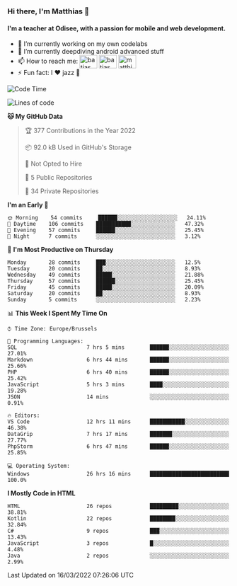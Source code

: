 ### Hi there, I'm Matthias 👋

#### I'm a teacher at Odisee, with a passion for mobile and web development.

- 🔭 I’m currently working on my own codelabs
- 🌱 I’m currently deepdiving android advanced stuff
- 📫 How to reach me: <a href="https://dev.to/batjas" target="_blank"><img align="center" src="https://raw.githubusercontent.com/rahuldkjain/github-profile-readme-generator/master/src/images/icons/Social/devto.svg" alt="batjas" height="30" width="40" /></a>
<a href="https://twitter.com/batjas" target="_blank"><img align="center" src="https://raw.githubusercontent.com/rahuldkjain/github-profile-readme-generator/master/src/images/icons/Social/twitter.svg" alt="batjas" height="30" width="40" /></a>
<a href="https://linkedin.com/in/matthiasdruwé" target="_blank"><img align="center" src="https://raw.githubusercontent.com/rahuldkjain/github-profile-readme-generator/master/src/images/icons/Social/linked-in-alt.svg" alt="matthiasdruwé" height="30" width="40" /></a>
- ⚡ Fun fact: I ❤ jazz 🎷


<!--START_SECTION:waka-->
![Code Time](http://img.shields.io/badge/Code%20Time-223%20hrs%2046%20mins-blue)

![Lines of code](https://img.shields.io/badge/From%20Hello%20World%20I%27ve%20Written-209%20Thousand%20lines%20of%20code-blue)

**🐱 My GitHub Data** 

> 🏆 377 Contributions in the Year 2022
 > 
> 📦 92.0 kB Used in GitHub's Storage 
 > 
> 🚫 Not Opted to Hire
 > 
> 📜 5 Public Repositories 
 > 
> 🔑 34 Private Repositories  
 > 
**I'm an Early 🐤** 

```text
🌞 Morning    54 commits     ██████░░░░░░░░░░░░░░░░░░░   24.11% 
🌆 Daytime    106 commits    ███████████░░░░░░░░░░░░░░   47.32% 
🌃 Evening    57 commits     ██████░░░░░░░░░░░░░░░░░░░   25.45% 
🌙 Night      7 commits      ░░░░░░░░░░░░░░░░░░░░░░░░░   3.12%

```
📅 **I'm Most Productive on Thursday** 

```text
Monday       28 commits     ███░░░░░░░░░░░░░░░░░░░░░░   12.5% 
Tuesday      20 commits     ██░░░░░░░░░░░░░░░░░░░░░░░   8.93% 
Wednesday    49 commits     █████░░░░░░░░░░░░░░░░░░░░   21.88% 
Thursday     57 commits     ██████░░░░░░░░░░░░░░░░░░░   25.45% 
Friday       45 commits     █████░░░░░░░░░░░░░░░░░░░░   20.09% 
Saturday     20 commits     ██░░░░░░░░░░░░░░░░░░░░░░░   8.93% 
Sunday       5 commits      ░░░░░░░░░░░░░░░░░░░░░░░░░   2.23%

```


📊 **This Week I Spent My Time On** 

```text
⌚︎ Time Zone: Europe/Brussels

💬 Programming Languages: 
SQL                      7 hrs 5 mins        ██████░░░░░░░░░░░░░░░░░░░   27.01% 
Markdown                 6 hrs 44 mins       ██████░░░░░░░░░░░░░░░░░░░   25.66% 
PHP                      6 hrs 40 mins       ██████░░░░░░░░░░░░░░░░░░░   25.42% 
JavaScript               5 hrs 3 mins        ████░░░░░░░░░░░░░░░░░░░░░   19.28% 
JSON                     14 mins             ░░░░░░░░░░░░░░░░░░░░░░░░░   0.91%

🔥 Editors: 
VS Code                  12 hrs 11 mins      ███████████░░░░░░░░░░░░░░   46.38% 
DataGrip                 7 hrs 17 mins       ███████░░░░░░░░░░░░░░░░░░   27.77% 
PhpStorm                 6 hrs 47 mins       ██████░░░░░░░░░░░░░░░░░░░   25.85%

💻 Operating System: 
Windows                  26 hrs 16 mins      █████████████████████████   100.0%

```

**I Mostly Code in HTML** 

```text
HTML                     26 repos            █████████░░░░░░░░░░░░░░░░   38.81% 
Kotlin                   22 repos            ████████░░░░░░░░░░░░░░░░░   32.84% 
C#                       9 repos             ███░░░░░░░░░░░░░░░░░░░░░░   13.43% 
JavaScript               3 repos             █░░░░░░░░░░░░░░░░░░░░░░░░   4.48% 
Java                     2 repos             ░░░░░░░░░░░░░░░░░░░░░░░░░   2.99%

```



 Last Updated on 16/03/2022 07:26:06 UTC
<!--END_SECTION:waka-->
